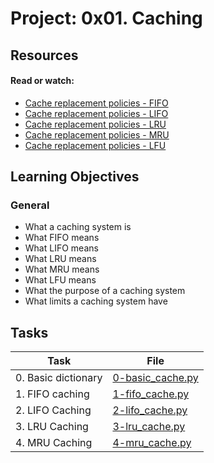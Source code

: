 # Project: 0x01. Caching

## Resources

#### Read or watch:

* [Cache replacement policies - FIFO](https://en.wikipedia.org/wiki/Cache_replacement_policies#First_in_first_out_(FIFO))
* [Cache replacement policies - LIFO](https://en.wikipedia.org/wiki/Cache_replacement_policies#Last_in_first_out_(LIFO)_or_First_in_last_out_(FILO))
* [Cache replacement policies - LRU](https://en.wikipedia.org/wiki/Cache_replacement_policies#Least_recently_used_(LRU))
* [Cache replacement policies - MRU](https://en.wikipedia.org/wiki/Cache_replacement_policies#Most-recently-used_(MRU))
* [Cache replacement policies - LFU](https://en.wikipedia.org/wiki/Cache_replacement_policies#Least_frequently_used_(LFU))
## Learning Objectives

### General

* What a caching system is
* What FIFO means 
* What LIFO means
* What LRU means
* What MRU means
* What LFU means
* What the purpose of a caching system
* What limits a caching system have
## Tasks

| Task | File |
| ---- | ---- |
| 0. Basic dictionary | [0-basic_cache.py](./0-basic_cache.py) |
| 1. FIFO caching | [1-fifo_cache.py](./1-fifo_cache.py) |
| 2. LIFO Caching | [2-lifo_cache.py](./2-lifo_cache.py) |
| 3. LRU Caching | [3-lru_cache.py](./3-lru_cache.py) |
| 4. MRU Caching | [4-mru_cache.py](./4-mru_cache.py) |
